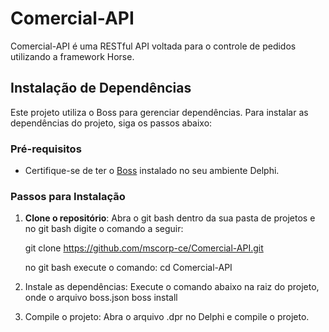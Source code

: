 # Comercial-API

Comercial-API é uma RESTful API voltada para o controle de pedidos utilizando a framework Horse.

## Instalação de Dependências

Este projeto utiliza o Boss para gerenciar dependências. Para instalar as dependências do projeto, siga os passos abaixo:

### Pré-requisitos

- Certifique-se de ter o [Boss](https://github.com/HashLoad/boss) instalado no seu ambiente Delphi.

### Passos para Instalação

1. **Clone o repositório**:
   Abra o git bash dentro da sua pasta de projetos e no git bash digite o comando a seguir: 

   git clone https://github.com/mscorp-ce/Comercial-API.git
   
   no git bash execute o comando: cd Comercial-API

2. Instale as dependências: Execute o comando abaixo na raiz do projeto, onde o arquivo boss.json
   boss install

3. Compile o projeto: Abra o arquivo .dpr no Delphi e compile o projeto.